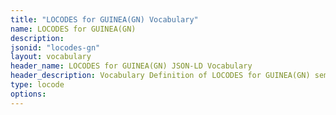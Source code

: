 ```yaml
---
title: "LOCODES for GUINEA(GN) Vocabulary"
name: LOCODES for GUINEA(GN) 
description: 
jsonid: "locodes-gn"
layout: vocabulary
header_name: LOCODES for GUINEA(GN) JSON-LD Vocabulary
header_description: Vocabulary Definition of LOCODES for GUINEA(GN) semantics in HTML format. JSON-LD format is available at [locodes-gn.jsonld](/vocabulary/locodes-gn.jsonld)
type: locode
options:
---
```

